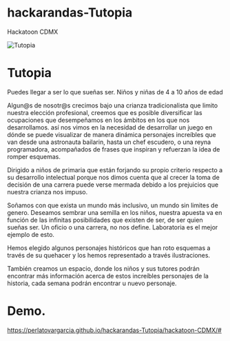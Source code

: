 # hackarandas-Tutopia
Hackatoon CDMX

![Tutopia](https://github.com/PerlaTovarGarcia/hackarandas-Tutopia/blob/master/hackatoon-CDMX/imagenes/logo.png)

# Tutopia
Puedes llegar a ser lo que sueñas ser.
Niños y niñas de 4 a 10 años de edad

Algun@s de nosotr@s crecimos bajo una crianza tradicionalista que limito nuestra elección profesional, creemos que es posible diversificar las ocupaciones que desempeñamos en los ámbitos en los que nos desarrollamos.
así nos vimos en la necesidad de desarrollar un juego en dónde se puede visualizar de manera dinámica personajes increíbles que van desde una astronauta bailarin, hasta un chef escudero, o una reyna programadora, acompañados de frases que inspiran y refuerzan la idea de romper esquemas.

Dirigido a niños de primaria que están forjando su propio criterio respecto a su desarrollo intelectual porque nos dimos cuenta que al crecer la toma de decisión de una carrera puede verse mermada debido a los prejuicios que nuestra crianza nos impuso.

Soñamos con que exista un mundo más inclusivo, un mundo sin limites de genero. Deseamos sembrar una semilla en los niños, nuestra apuesta va en función de las infinitas posibilidades que existen de ser, de ser quien sueñas ser. Un oficio o una carrera, no nos define. Laboratoria es el mejor ejemplo de esto.

Hemos elegido algunos personajes históricos que han roto esquemas a través de su quehacer y los hemos representado a través ilustraciones.

También creamos un espacio, donde los niños y sus tutores podrán encontrar más información acerca de estos increíbles personajes de la historia, cada semana podrán encontrar u nuevo personaje.


# Demo.
https://perlatovargarcia.github.io/hackarandas-Tutopia/hackatoon-CDMX/#
